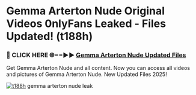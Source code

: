 # Gemma Arterton Nude Original Videos 0nlyFans Leaked - Files Updated! (t188h)

<h3>🔴 CLICK HERE 🌐==►► <a href="https://tinyurl.com/5h6xmrr3" rel="nofollow">Gemma Arterton Nude Updated Files</a></h3>

Get Gemma Arterton Nude and all content. Now you can access all videos and pictures of Gemma Arterton Nude. New Updated Files 2025!

[![t188h](https://i.imgur.com/KVD873Z.gif)](https://tinyurl.com/5h6xmrr3)
gemma arterton nude leak